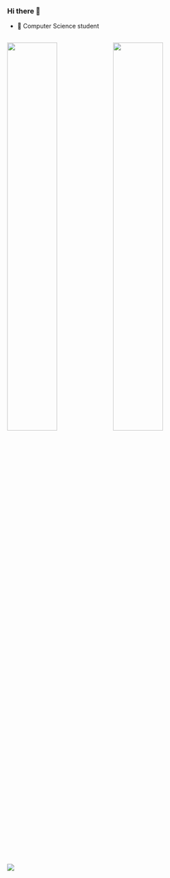### Hi there 👋

- 🌱 Computer Science student


##

<div>
  <img width="48%" src ="https://github-readme-stats.vercel.app/api?username=FelipeCle&show_icons=true&include_all_commits=true&count_private=true&theme=codeSTACKr&bg_color=00000000"/>
   <img width="48%" src ="https://github-readme-stats.vercel.app/api/top-langs/?username=FelipeCle&theme=codeSTACKr&bg_color=00000000&layout=compact&langs_count=10"/>
</div>

##

<div>

<a href="https://www.linkedin.com/in/felipe-monteiro-695863239" target="_blank"><img src="https://img.shields.io/badge/LinkedIn-0077B5?style=for-the-badge&logo=linkedin&logoColor=white" target=" blank"></a>

</div>


